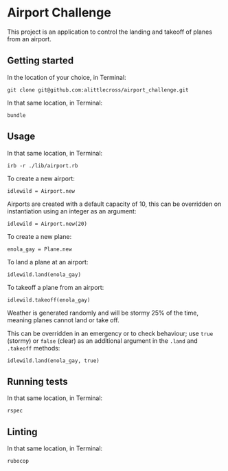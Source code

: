

Airport Challenge
=================

This project is an application to control the landing and takeoff of planes from an airport.

## Getting started

In the location of your choice, in Terminal:

`git clone git@github.com:alittlecross/airport_challenge.git`

In that same location, in Terminal:

`bundle`

## Usage

In that same location, in Terminal:

`irb -r ./lib/airport.rb`

To create a new airport:

`idlewild = Airport.new`

Airports are created with a default capacity of 10, this can be overridden on instantiation using an integer as an argument:

`idlewild = Airport.new(20)`

To create a new plane:

`enola_gay = Plane.new`

To land a plane at an airport:

`idlewild.land(enola_gay)`

To takeoff a plane from an airport:

`idlewild.takeoff(enola_gay)`

Weather is generated randomly and will be stormy 25% of the time, meaning planes cannot land or take off.

This can be overridden in an emergency or to check behaviour; use `true` (stormy) or `false` (clear) as an additional argument in the `.land` and `.takeoff` methods:

`idlewild.land(enola_gay, true)`

## Running tests

In that same location, in Terminal:

`rspec`

## Linting

In that same location, in Terminal:

`rubocop`
